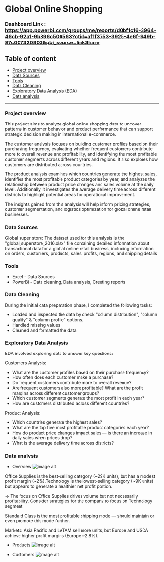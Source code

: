 # Global Online Shopping

### Dashboard Link : https://app.powerbi.com/groups/me/reports/d0bf1c16-3964-46cb-92a1-9b896c506563?ctid=af1f3753-3925-4e6f-949b-97c007320803&pbi_source=linkShare

## Table of content
- [Project overview](#project-overview)
- [Data Sources](#data-sources)
- [Tools](#tools)
- [Data Cleaning](#data-cleaning)
- [Exploratory Data Analysis (EDA)](#exploratory-data-analysis)
- [Data analysis](#data-analysis)
-------------------
### Project overview

This project aims to analyze global online shopping data to uncover patterns in customer behavior and product performance that can support strategic decision making in international e-commerce.

The customer analysis focuses on building customer profiles based on their purchasing frequency, evaluating whether frequent customers contribute more to overall revenue and profitability, and identifying the most profitable customer segments across different years and regions. It also explores how customers are distributed across countries.

The product analysis examines which countries generate the highest sales, identifies the most profitable product categories by year, and analyzes the relationship between product price changes and sales volume at the daily level. Additionally, it investigates the average delivery time across different districts to highlight potential areas for operational improvement.

The insights gained from this analysis will help inform pricing strategies, customer segmentation, and logistics optimization for global online retail businesses.

### Data Sources

Global super store: The dataset used for this analysis is the "global_superstore_2016.xlsx" file containing detailed information about transactional data for a global online retail business, including information on orders, customers, products, sales, profits, regions, and shipping details

### Tools

- Excel - Data Sources 
- PowerBi - Data cleaning, Data analysis, Creating reports

### Data Cleaning

During the initial data preparation phase, I completed the following tasks:

- Loaded and inspected the data by check "column distribution", "column quality" & "column profile" options.
- Handled missing values
- Cleaned and formatted the data

### Exploratory Data Analysis 

EDA involved exploring data to answer key questions:

Customers Analysis:

- What are the customer profiles based on their purchase frequency?
- How often does each customer make a purchase?
- Do frequent customers contribute more to overall revenue?
- Are frequent customers also more profitable? What are the profit margins across different customer groups?
- Which customer segments generate the most profit in each year?
- How are customers distributed across different countries?

Product Analysis:

- Which countries generate the highest sales?
- What are the top five most profitable product categories each year?
- How do product price changes impact sales — is there an increase in daily sales when prices drop?
- What is the average delivery time across districts?

### Data analysis

- Overview
![image alt]()

Office Supplies is the best-selling category (~29K units), but has a modest profit margin (~2%).Technology is the lowest-selling category (~9K units) but appears to generate a healthier net profit portion.

-> The focus on Office Supplies drives volume but not necessarily profitability. Consider strategies for the company to focus on Technology segment

Standard Class is the most profitable shipping mode — should maintain or even promote this mode further.

Markets: Asia Pacific and LATAM sell more units, but Europe and USCA achieve higher profit margins (Europe ~2.8%).


- Products 
![image alt]()

- Customers 
![image alt]()
